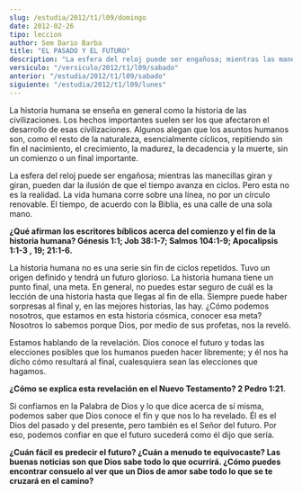 ```yaml
---
slug: /estudia/2012/t1/l09/domingo
date: 2012-02-26
tipo: leccion
author: Sem Dario Barba
title: "EL PASADO Y EL FUTURO"
description: "La esfera del reloj puede ser engañosa; mientras las manecillas giran y giran,  pueden dar la ilusión de que el tiempo avanza en ciclos. Pero esta no es la  realidad. La vida humana corre sobre una línea, no por un círculo renovable. El  tiempo, de acuerdo con la Biblia, es un..."
versiculo: "/versiculo/2012/t1/l09/sabado"
anterior: "/estudia/2012/t1/l09/sabado"
siguiente: "/estudia/2012/t1/l09/lunes"
---
```


La historia humana se enseña en general como la historia de las civilizaciones. Los hechos importantes suelen ser los que afectaron el desarrollo de esas civilizaciones. Algunos alegan que los asuntos humanos son, como el resto de la naturaleza, esencialmente cíclicos, repitiendo sin fin el nacimiento, el crecimiento, la madurez, la decadencia y la muerte, sin un comienzo o un final importante.

La esfera del reloj puede ser engañosa; mientras las manecillas giran y giran, pueden dar la ilusión de que el tiempo avanza en ciclos. Pero esta no es la realidad. La vida humana corre sobre una línea, no por un círculo renovable. El tiempo, de acuerdo con la Biblia, es una calle de una sola mano.

**¿Qué afirman los escritores bíblicos acerca del comienzo y el fin de la historia humana? Génesis 1:1; Job 38:1-7; Salmos 104:1-9; Apocalipsis 1:1-3 , 19; 21:1-6.**

La historia humana no es una serie sin fin de ciclos repetidos. Tuvo un origen definido y tendrá un futuro glorioso. La historia humana tiene un punto final, una meta. En general, no puedes estar seguro de cuál es la lección de una historia hasta que llegas al fin de ella. Siempre puede haber sorpresas al final y, en las mejores historias, las hay. ¿Cómo podemos nosotros, que estamos en esta historia cósmica, conocer esa meta? Nosotros lo sabemos porque Dios, por medio de sus profetas, nos la reveló.

Estamos hablando de la revelación. Dios conoce el futuro y todas las elecciones posibles que los humanos pueden hacer libremente; y él nos ha dicho cómo resultará al final, cualesquiera sean las elecciones que hagamos.

**¿Cómo se explica esta revelación en el Nuevo Testamento? 2 Pedro 1:21**.

Si confiamos en la Palabra de Dios y lo que dice acerca de sí misma, podemos saber que Dios conoce el fin y que nos lo ha revelado. Él es el Dios del pasado y del presente, pero también es el Señor del futuro. Por eso, podemos confiar en que el futuro sucederá como él dijo que sería.

**¿Cuán fácil es predecir el futuro? ¿Cuán a menudo te equivocaste? Las buenas noticias son que Dios sabe todo lo que ocurrirá. ¿Cómo puedes encontrar consuelo al ver que un Dios de amor sabe todo lo que se te cruzará en el camino?**
